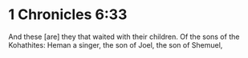 # 1 Chronicles 6:33

And these [are] they that waited with their children. Of the sons of the Kohathites: Heman a singer, the son of Joel, the son of Shemuel,